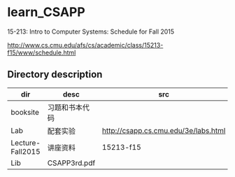 # learn_CSAPP

15-213: Intro to Computer Systems: Schedule for Fall 2015

<http://www.cs.cmu.edu/afs/cs/academic/class/15213-f15/www/schedule.html>

## Directory description

| dir | desc | src |
| - | - | - |
| booksite | 习题和书本代码 |  |
| Lab | 配套实验 | <http://csapp.cs.cmu.edu/3e/labs.html> |
| Lecture-Fall2015 | 讲座资料 | 15213-f15 |
| Lib | CSAPP3rd.pdf | |

